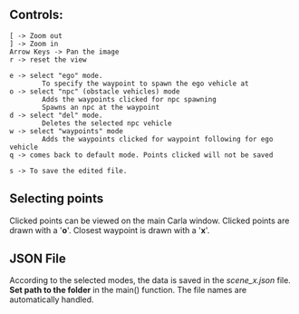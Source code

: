 ## Controls:

    [ -> Zoom out
    ] -> Zoom in
    Arrow Keys -> Pan the image
    r -> reset the view

    e -> select "ego" mode.
            To specify the waypoint to spawn the ego vehicle at
    o -> select "npc" (obstacle vehicles) mode
            Adds the waypoints clicked for npc spawning
            Spawns an npc at the waypoint
    d -> select "del" mode.
            Deletes the selected npc vehicle
    w -> select "waypoints" mode
            Adds the waypoints clicked for waypoint following for ego vehicle
    q -> comes back to default mode. Points clicked will not be saved

    s -> To save the edited file.

## Selecting points
Clicked points can be viewed on the main Carla window. 
Clicked points are drawn with a '**o**'. Closest waypoint is drawn with a '**x**'.

## JSON File
According to the selected modes, the data is saved in the *scene_x.json* file. **Set path to the folder** in the main() function. The file names are automatically handled.